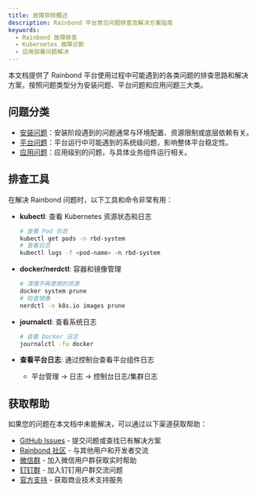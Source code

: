 ```yaml
---
title: 故障排除概述
description: Rainbond 平台常见问题排查及解决方案指南
keywords:
  - Rainbond 故障排查
  - Kubernetes 故障诊断
  - 应用部署问题解决
---
```


本文档提供了 Rainbond 平台使用过程中可能遇到的各类问题的排查思路和解决方案，按照问题类型分为安装问题、平台问题和应用问题三大类。

## 问题分类

- [安装问题](./install.md)：安装阶段遇到的问题通常与环境配置、资源限制或底层依赖有关。
- [平台问题](./cluster-connect.md)：平台运行中可能遇到的系统级问题，影响整体平台稳定性。
- [应用问题](./common.md)：应用级别的问题，与具体业务组件运行相关。

## 排查工具

在解决 Rainbond 问题时，以下工具和命令非常有用：

- **kubectl**: 查看 Kubernetes 资源状态和日志
  ```bash
  # 查看 Pod 状态
  kubectl get pods -n rbd-system
  # 查看日志
  kubectl logs -f <pod-name> -n rbd-system
  ```

- **docker/nerdctl**: 容器和镜像管理
  ```bash
  # 清理不再使用的资源
  docker system prune
  # 检查镜像
  nerdctl -n k8s.io images prune
  ```

- **journalctl**: 查看系统日志
  ```bash
  # 查看 Docker 日志
  journalctl -fu docker
  ```

- **查看平台日志**: 通过控制台查看平台组件日志
  - 平台管理 -> 日志 -> 控制台日志/集群日志

## 获取帮助

如果您的问题在本文档中未能解决，可以通过以下渠道获取帮助：

- [GitHub Issues](https://github.com/goodrain/rainbond/issues) - 提交问题或查找已有解决方案
- [Rainbond 社区](https://t.goodrain.com/) - 与其他用户和开发者交流
- [微信群](/community/support#微信群) - 加入微信用户群获取实时帮助
- [钉钉群](/community/support#钉钉群) - 加入钉钉用户群交流问题
- [官方支持](https://p5yh4rek1e.feishu.cn/share/base/shrcn4dG9z5zvbZZWd1MFf6ILBg/) - 获取商业技术支持服务

